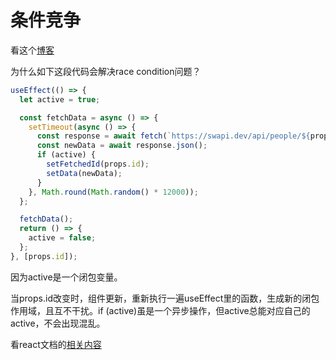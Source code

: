 # 条件竞争

看这个[博客](<https://maxrozen.com/race-conditions-fetching-data-react-with-useeffect>)

为什么如下这段代码会解决race condition问题？

```javascript
useEffect(() => {
  let active = true;

  const fetchData = async () => {
    setTimeout(async () => {
      const response = await fetch(`https://swapi.dev/api/people/${props.id}/`);
      const newData = await response.json();
      if (active) {
        setFetchedId(props.id);
        setData(newData);
      }
    }, Math.round(Math.random() * 12000));
  };

  fetchData();
  return () => {
    active = false;
  };
}, [props.id]);

```

因为active是一个闭包变量。

当props.id改变时，组件更新，重新执行一遍useEffect里的函数，生成新的闭包作用域，且互不干扰。if (active)虽是一个异步操作，但active总能对应自己的active，不会出现混乱。

看react文档的[相关内容](https://react.dev/learn/you-might-not-need-an-effect#fetching-data)

